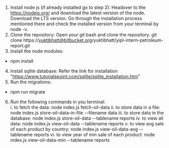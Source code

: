 1. Install node js (if already installed go to step 2):
Headover to the https://nodejs.org/ and download the latest version of the node. Download the LTS version.
Go through the installation process mentioned there and check the installed version from your terminal by node -v.
2. Clone the repository: 
Open your git bash and clone the repository.
git clone https://yuktibhatt@bitbucket.org/yuktibhatt/yipl-intern-petroleum-report.git
3. Install the node modules:
- npm install 
4. Install sqlite database:
Refer the link for installation "https://www.tutorialspoint.com/sqlite/sqlite_installation.htm"
5. Run the migrations:
- npm run migrate
6. Run the following commands in you terminal:  
 i. to fetch the data:   node index.js fetch-oil-data
 ii. to store data in a file:   node index.js store-oil-data-in-file --filename data
 iii. to store data in the database:    node index.js store-oil-data --tablename reports
 iv. to view all data:  node index.js view-oil-data --tablename reports
 v. to view avg sale of each product by country: node index.js view-oil-data-avg --tablename reports
 vi. to view year of min sale of each product: node index.js view-oil-data-min --tablename reports
 